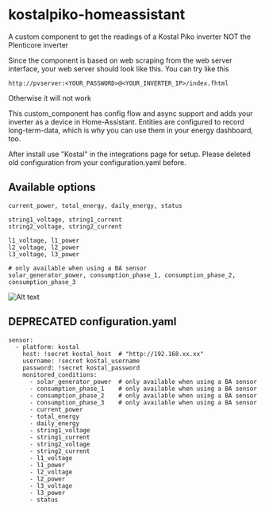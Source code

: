 # kostalpiko-homeassistant
A custom component to get the readings of a Kostal Piko inverter NOT the Plenticore inverter

Since the component is based on web scraping from the web server interface, your web server should look like this.
You can try like this
```
http://pvserver:<YOUR_PASSWORD>@<YOUR_INVERTER_IP>/index.fhtml
```
Otherwise it will not work

This custom_component has config flow and async support and adds your inverter as a device in Home-Assistant.
Entities are configured to record long-term-data, which is why you can use them in your energy dashboard, too.

After install use "Kostal" in the integrations page for setup. Please deleted old configuration from your configuration.yaml before. 

## Available options
```
current_power, total_energy, daily_energy, status

string1_voltage, string1_current
string2_voltage, string2_current

l1_voltage, l1_power
l2_voltage, l2_power
l3_voltage, l3_power

# only available when using a BA sensor
solar_generator_power, consumption_phase_1, consumption_phase_2, consumption_phase_3
```

![Alt text](https://github.com/gieljnssns/kostalpiko-sensor-homeassistant/blob/master/img/Schermafbeelding%202020-03-30%20om%2011.25.18.png?raw=true "Optional Title")

## DEPRECATED configuration.yaml

```
sensor:
  - platform: kostal
    host: !secret kostal_host  # "http://192.168.xx.xx"
    username: !secret kostal_username
    password: !secret kostal_password
    monitored_conditions:
      - solar_generator_power  # only available when using a BA sensor
      - consumption_phase_1    # only available when using a BA sensor
      - consumption_phase_2    # only available when using a BA sensor
      - consumption_phase_3    # only available when using a BA sensor
      - current_power
      - total_energy
      - daily_energy
      - string1_voltage
      - string1_current
      - string2_voltage
      - string2_current
      - l1_voltage
      - l1_power
      - l2_voltage
      - l2_power
      - l3_voltage
      - l3_power
      - status
```

